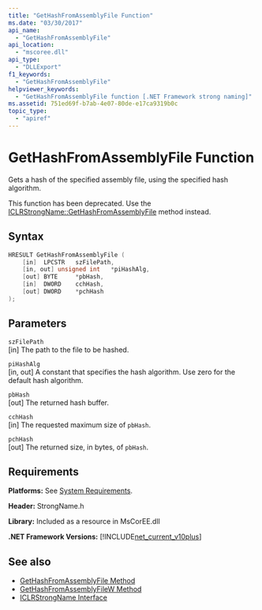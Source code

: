 ```yaml
---
title: "GetHashFromAssemblyFile Function"
ms.date: "03/30/2017"
api_name: 
  - "GetHashFromAssemblyFile"
api_location: 
  - "mscoree.dll"
api_type: 
  - "DLLExport"
f1_keywords: 
  - "GetHashFromAssemblyFile"
helpviewer_keywords: 
  - "GetHashFromAssemblyFile function [.NET Framework strong naming]"
ms.assetid: 751ed69f-b7ab-4e07-80de-e17ca9319b0c
topic_type: 
  - "apiref"
---
```

# GetHashFromAssemblyFile Function
Gets a hash of the specified assembly file, using the specified hash algorithm.  
  
 This function has been deprecated. Use the [ICLRStrongName::GetHashFromAssemblyFile](../hosting/iclrstrongname-gethashfromassemblyfile-method.md) method instead.  
  
## Syntax  
  
```cpp  
HRESULT GetHashFromAssemblyFile (  
    [in]  LPCSTR   szFilePath,  
    [in, out] unsigned int   *piHashAlg,  
    [out] BYTE     *pbHash,  
    [in]  DWORD    cchHash,  
    [out] DWORD    *pchHash  
);  
```  
  
## Parameters  
 `szFilePath`  
 [in] The path to the file to be hashed.  
  
 `piHashAlg`  
 [in, out] A constant that specifies the hash algorithm. Use zero for the default hash algorithm.  
  
 `pbHash`  
 [out] The returned hash buffer.  
  
 `cchHash`  
 [in] The requested maximum size of `pbHash`.  
  
 `pchHash`  
 [out] The returned size, in bytes, of `pbHash`.  
  
## Requirements  
 **Platforms:** See [System Requirements](../../get-started/system-requirements.md).  
  
 **Header:** StrongName.h  
  
 **Library:** Included as a resource in MsCorEE.dll  
  
 **.NET Framework Versions:** [!INCLUDE[net_current_v10plus](../../../../includes/net-current-v10plus-md.md)]  
  
## See also

- [GetHashFromAssemblyFile Method](../hosting/iclrstrongname-gethashfromassemblyfile-method.md)
- [GetHashFromAssemblyFileW Method](../hosting/iclrstrongname-gethashfromassemblyfilew-method.md)
- [ICLRStrongName Interface](../hosting/iclrstrongname-interface.md)
